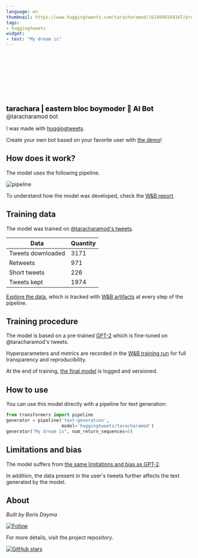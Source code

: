 ```yaml
---
language: en
thumbnail: https://www.huggingtweets.com/taracharamod/1614098169167/predictions.png
tags:
- huggingtweets
widget:
- text: "My dream is"
---
```


<div>
<div style="width: 132px; height:132px; border-radius: 50%; background-size: cover; background-image: url('https://pbs.twimg.com/profile_images/1346609952647950337/lgWehujW_400x400.jpg')">
</div>
<div style="margin-top: 8px; font-size: 19px; font-weight: 800">tarachara | eastern bloc boymoder 🤖 AI Bot </div>
<div style="font-size: 15px">@taracharamod bot</div>
</div>

I was made with [huggingtweets](https://github.com/borisdayma/huggingtweets).

Create your own bot based on your favorite user with [the demo](https://colab.research.google.com/github/borisdayma/huggingtweets/blob/master/huggingtweets-demo.ipynb)!

## How does it work?

The model uses the following pipeline.

![pipeline](https://github.com/borisdayma/huggingtweets/blob/master/img/pipeline.png?raw=true)

To understand how the model was developed, check the [W&B report](https://app.wandb.ai/wandb/huggingtweets/reports/HuggingTweets-Train-a-model-to-generate-tweets--VmlldzoxMTY5MjI).

## Training data

The model was trained on [@taracharamod's tweets](https://twitter.com/taracharamod).

| Data | Quantity |
| --- | --- |
| Tweets downloaded | 3171 |
| Retweets | 971 |
| Short tweets | 226 |
| Tweets kept | 1974 |

[Explore the data](https://wandb.ai/wandb/huggingtweets/runs/dcyr3xm3/artifacts), which is tracked with [W&B artifacts](https://docs.wandb.com/artifacts) at every step of the pipeline.

## Training procedure

The model is based on a pre-trained [GPT-2](https://huggingface.co/gpt2) which is fine-tuned on @taracharamod's tweets.

Hyperparameters and metrics are recorded in the [W&B training run](https://wandb.ai/wandb/huggingtweets/runs/ugzrmzie) for full transparency and reproducibility.

At the end of training, [the final model](https://wandb.ai/wandb/huggingtweets/runs/ugzrmzie/artifacts) is logged and versioned.

## How to use

You can use this model directly with a pipeline for text generation:

```python
from transformers import pipeline
generator = pipeline('text-generation',
                     model='huggingtweets/taracharamod')
generator("My dream is", num_return_sequences=5)
```

## Limitations and bias

The model suffers from [the same limitations and bias as GPT-2](https://huggingface.co/gpt2#limitations-and-bias).

In addition, the data present in the user's tweets further affects the text generated by the model.

## About

*Built by Boris Dayma*

[![Follow](https://img.shields.io/twitter/follow/borisdayma?style=social)](https://twitter.com/intent/follow?screen_name=borisdayma)

For more details, visit the project repository.

[![GitHub stars](https://img.shields.io/github/stars/borisdayma/huggingtweets?style=social)](https://github.com/borisdayma/huggingtweets)
